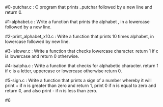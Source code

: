 #0-putchar.c : C program that prints _putchar followed by a new line and return 0.

#1-alphabet.c : Write a function that prints the alphabet , in a lowercase followed by a new line.

#2-print_alphabet_x10.c : Write a function that prints 10 times alphabet, in lowercase followed by new line.

#3-islower.c : Write a function that checks lowercase character. return 1 if c is lowercase and return 0 otherwise.

#4-isalpha.c : Write a function that checks for alphabetic character. return 1 if c is a letter, uppercase or lowercase otherwise return 0.

#5-sign.c : Write a function that prints a sign of a number whereby it will print + if n is greater than zero and return 1, print 0 if n is equal to zero and    return 0, and also print - if n is less than zero.

#6
